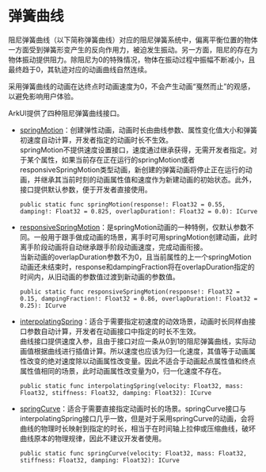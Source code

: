 # 弹簧曲线

阻尼弹簧曲线（以下简称弹簧曲线）对应的阻尼弹簧系统中，偏离平衡位置的物体一方面受到弹簧形变产生的反向作用力，被迫发生振动。另一方面，阻尼的存在为物体振动提供阻力。除阻尼为0的特殊情况，物体在振动过程中振幅不断减小，且最终趋于0，其轨迹对应的动画曲线自然连续。

采用弹簧曲线的动画在达终点时动画速度为0，不会产生动画“戛然而止”的观感，以避免影响用户体验。

ArkUI提供了四种阻尼弹簧曲线接口。

- [springMotion](../../../API_Reference/source_zh_cn/arkui-cj/cj-apis-curves.md#static-func-springmotionfloat32-float32-float32)：创建弹性动画，动画时长由曲线参数、属性变化值大小和弹簧初速度自动计算，开发者指定的动画时长不生效。<br> springMotion不提供速度设置接口，速度通过继承获得，无需开发者指定。对于某个属性，如果当前存在正在运行的springMotion或者responsiveSpringMotion类型动画，新创建的弹簧动画将停止正在运行的动画，并继承其当前时刻的动画属性值和速度作为新建动画的初始状态。此外，接口提供默认参数，便于开发者直接使用。

     
    ```cangjie
    public static func springMotion(response!: Float32 = 0.55, damping!: Float32 = 0.825, overlapDuration!: Float32 = 0.0): ICurve
    ```

- [responsiveSpringMotion](../../../API_Reference/source_zh_cn/arkui-cj/cj-apis-curves.md#static-func-responsivespringmotionfloat32-float32-float32)：是springMotion动画的一种特例，仅默认参数不同。一般用于跟手做成动画的场景，离手时可用springMotion创建动画，此时离手阶段动画将自动继承跟手阶段动画速度，完成动画衔接。<br> 当新动画的overlapDuration参数不为0，且当前属性的上一个springMotion动画还未结束时，response和dampingFraction将在overlapDuration指定的时间内，从旧动画的参数值过渡到新动画的参数值。

     
    ```cangjie
    public static func responsiveSpringMotion(response!: Float32 = 0.15, dampingFraction!: Float32 = 0.86, overlapDuration!: Float32 = 0.25): ICurve
    ```

- [interpolatingSpring](../../../API_Reference/source_zh_cn/arkui-cj/cj-apis-curves.md#static-func-interpolatingspringfloat32-float32-float32-float32)：适合于需要指定初速度的动效场景，动画时长同样由接口参数自动计算，开发者在动画接口中指定的时长不生效。<br> 曲线接口提供速度入参，且由于接口对应一条从0到1的阻尼弹簧曲线，实际动画值根据曲线进行插值计算。所以速度也应该为归一化速度，其值等于动画属性改变的绝对速度除以动画属性改变量。因此不适合于动画起点属性值和终点属性值相同的场景，此时动画属性改变量为0，归一化速度不存在。

     
    ```cangjie
    public static func interpolatingSpring(velocity: Float32, mass: Float32, stiffness: Float32, damping: Float32): ICurve
    ```

- [springCurve](../../../API_Reference/source_zh_cn/arkui-cj/cj-apis-curves.md#static-func-springcurvefloat32-float32-float32-float32)：适合于需要直接指定动画时长的场景。springCurve接口与interpolatingSpring接口几乎一致，但是对于采用springCurve的动画，会将曲线的物理时长映射到指定的时长，相当于在时间轴上拉伸或压缩曲线，破坏曲线原本的物理规律，因此不建议开发者使用。

     
    ```cangjie
    public static func springCurve(velocity: Float32, mass: Float32, stiffness: Float32, damping: Float32): ICurve
    ```
